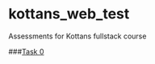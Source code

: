 # kottans_web_test
Assessments for Kottans fullstack course

###[Task 0](https://github.com/oleh-vt/kottans_web_test/blob/master/task_0/README.md)
